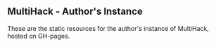 ## MultiHack - Author's Instance

These are the static resources for the author's instance of MultiHack, hosted on GH-pages.  
